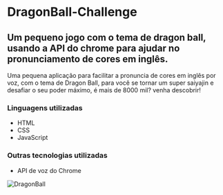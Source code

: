 # DragonBall-Challenge

## Um pequeno jogo com o tema de dragon ball, usando a API do chrome para ajudar no pronunciamento de cores em inglês.

Uma pequena aplicação para facilitar a pronuncia de cores em inglês por voz, com o tema de Dragon Ball, para você se tornar um super saiyajin e desafiar o seu poder máximo, é mais de 8000 mil? venha descobrir!

### Linguagens utilizadas

* HTML
* CSS
* JavaScript

### Outras tecnologias utilizadas

* API de voz do Chrome

![DragonBall](https://github.com/WillSantosss/Imgs/blob/master/DragonBall.jpg)


